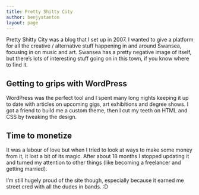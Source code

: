 ```yaml
---
title: Pretty Shitty City
author: benjystanton
layout: page
---
```

Pretty Shitty City was a blog that I set up in 2007. I wanted to give a platform for all the creative / alternative stuff happening in and around Swansea, focusing in on music and art. Swansea has a pretty negative image of itself, but there&#8217;s lots of interesting stuff going on in this town, if you know where to find it.

## Getting to grips with WordPress

WordPress was the perfect tool and I spent many long nights keeping it up to date with articles on upcoming gigs, art exhibitions and degree shows. I got a friend to build me a custom theme, then I cut my teeth on HTML and CSS by tweaking the design.

## Time to monetize

It was a labour of love but when I tried to look at ways to make some money from it, it lost a bit of its magic. After about 18 months I stopped updating it and turned my attention to other things (like becoming a freelancer and getting married).

I&#8217;m still hugely proud of the site though, especially because it earned me street cred with all the dudes in bands. :D